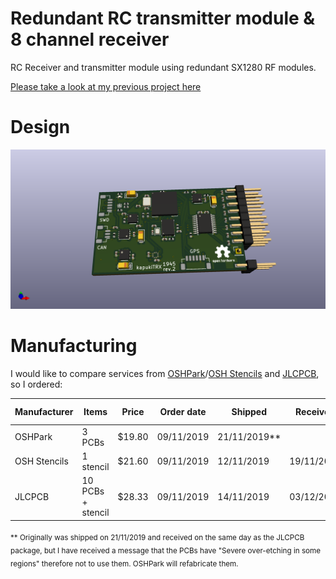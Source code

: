 # Redundant RC transmitter module & 8 channel receiver
RC Receiver and transmitter module using redundant SX1280 RF modules.

[Please take a look at my previous project here](https://github.com/bodri/RcReceiver)

# Design
![KiCAD 3D view](images/3dimage.png)

# Manufacturing
I would like to compare services from [OSHPark](http://oshpark.com)/[OSH Stencils](https://www.oshstencils.com) and [JLCPCB](http://jlcpcb.com), so I ordered:

| Manufacturer | Items             | Price  | Order date | Shipped      | Received   | Total days |
|--------------|-------------------|--------|------------|--------------|------------|------------|
| OSHPark      | 3 PCBs            | $19.80 | 09/11/2019 | 21/11/2019** |            |            |
| OSH Stencils | 1 stencil         | $21.60 | 09/11/2019 | 12/11/2019   | 19/11/2019 | 10         |
| JLCPCB       | 10 PCBs + stencil | $28.33 | 09/11/2019 | 14/11/2019   | 03/12/2019 | 21         |
<sub>** Originally was shipped on 21/11/2019 and received on the same day as the JLCPCB package, but I have received a message that the PCBs have "Severe over-etching in some regions" therefore not to use them. OSHPark will refabricate them.<sub>
